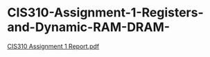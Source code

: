 # CIS310-Assignment-1-Registers-and-Dynamic-RAM-DRAM-

[CIS310 Assignment 1 Report.pdf](https://github.com/user-attachments/files/19332437/CIS310.Assignment.1.Report.pdf)
